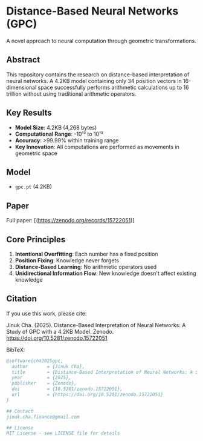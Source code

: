 # Distance-Based Neural Networks (GPC)
A novel approach to neural computation through geometric transformations.

## Abstract
This repository contains the research on distance-based interpretation of neural networks. A 4.2KB model containing only 34 position vectors in 16-dimensional space successfully performs arithmetic calculations up to 16 trillion without using traditional arithmetic operators.

## Key Results
* **Model Size**: 4.2KB (4,268 bytes)
* **Computational Range**: -10¹³ to 10¹³
* **Accuracy**: >99.99% within training range
* **Key Innovation**: All computations are performed as movements in geometric space

## Model
* `gpc.pt` (4.2KB)

## Paper
Full paper: [(https://zenodo.org/records/15722051)]

## Core Principles
1. **Intentional Overfitting**: Each number has a fixed position
2. **Position Fixing**: Knowledge never forgets
3. **Distance-Based Learning**: No arithmetic operators used
4. **Unidirectional Information Flow**: New knowledge doesn't affect existing knowledge

## Citation
If you use this work, please cite:

Jinuk Cha. (2025). Distance-Based Interpretation of Neural Networks: A Study of GPC with a 4.2KB Model. Zenodo. https://doi.org/10.5281/zenodo.15722051

BibTeX:
```bibtex
@software{cha2025gpc,
  author       = {Jinuk Cha},
  title        = {Distance-Based Interpretation of Neural Networks: A Study of GPC with a 4.2KB Model},
  year         = {2025},
  publisher    = {Zenodo},
  doi          = {10.5281/zenodo.15722051},
  url          = {https://doi.org/10.5281/zenodo.15722051}
}

## Contact
jinuk.cha.finance@gmail.com

## License
MIT License - see LICENSE file for details
